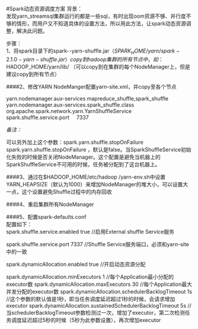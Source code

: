 #Spark动态资源调度方案
背景：    
发现yarn_streamsql集群运行的都是一些sql，有时出现oom资源不够、并行度不够的情形，而用户又不知道具体的设置方法，所以用此方法，让spark动态资源调整，解决此问题。

步骤：    
1、将spark目录下的spark-<version>-yarn-shuffle.jar（$SPARK_HOME/yarn/spark-2.1.0-yarn-shuffle.jar）copy到hadoop集群的所有节点中，如：$HADOOP_HOME/yarn/lib/
（可以copy到在集群的每个NodeManager上，但是建议copy到所有节点）

####2、修改YARN NodeManger配置yarn-site.xml，并copy至各个节点       
    
<property>
    <name>yarn.nodemanager.aux-services</name>
    <value>mapreduce_shuffle,spark_shuffle</value>
  </property>
  <property>
    <name>yarn.nodemanager.aux-services.spark_shuffle.class</name>
    <value>org.apache.spark.network.yarn.YarnShuffleService</value>
  </property>
<property>
    <name>spark.shuffle.service.port</name>
    <value>7337</value>
</property>    

    
    
*备注：*

可以另外加上这个参数：spark.yarn.shuffle.stopOnFailure   
spark.yarn.shuffle.stopOnFailure ，默认是false。当SparkShuffleService初始化失败的时候是否关闭NodeManager。这个配置是避免当机器上的SparkShuffleService不可用的时候，任务被分配到了这台机器上。   

####3、通过在$HADOOP_HOME/etc/hadoop /yarn-env.sh中设置YARN_HEAPSIZE（默认为1000）来增加NodeManager的堆大小，可以设置大一点，这个设置避免Shuffle过程中的内存回收    

####4、重启集群所有NodeManager  
    
####5、配置spark-defaults.conf  
配置如下：   
spark.shuffle.service.enabled true   //启用External shuffle Service服务    

spark.shuffle.service.port  7337   //Shuffle Service服务端口，必须和yarn-site中的一致   

spark.dynamicAllocation.enabled true  //开启动态资源分配    

spark.dynamicAllocation.minExecutors 1  //每个Application最小分配的executor数
spark.dynamicAllocation.maxExecutors 30  //每个Application最大并发分配的executor数
spark.dynamicAllocation.schedulerBacklogTimeout 1s //这个参数的默认值是1秒，即当任务调度延迟超过1秒的时候，会请求增加executor
spark.dynamicAllocation.sustainedSchedulerBacklogTimeout 5s //当schedulerBacklogTimeout参数检测过一次，增加了executor，第二次检测任务调度延迟超过5秒的时候（5秒为此参数设置），再次增加executor